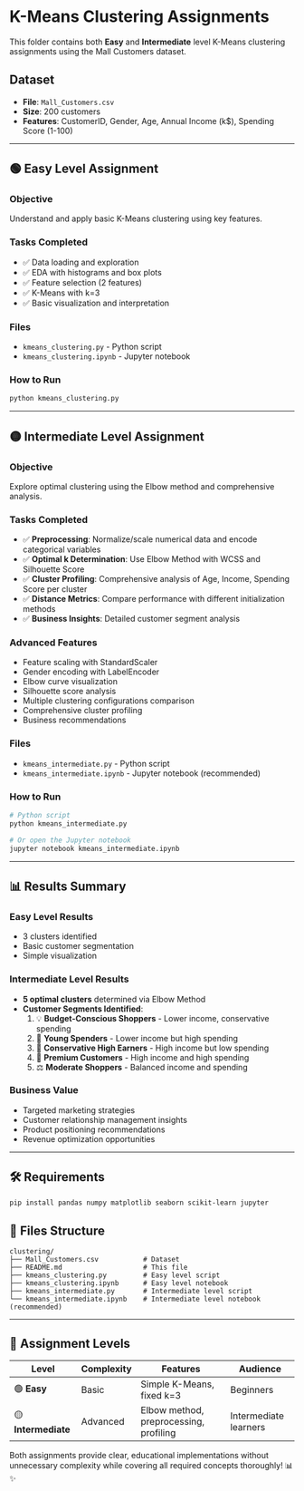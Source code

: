 # K-Means Clustering Assignments

This folder contains both **Easy** and **Intermediate** level K-Means clustering assignments using the Mall Customers dataset.

## Dataset

-   **File**: `Mall_Customers.csv`
-   **Size**: 200 customers
-   **Features**: CustomerID, Gender, Age, Annual Income (k$), Spending Score (1-100)

---

## 🟢 Easy Level Assignment

### Objective

Understand and apply basic K-Means clustering using key features.

### Tasks Completed

-   ✅ Data loading and exploration
-   ✅ EDA with histograms and box plots
-   ✅ Feature selection (2 features)
-   ✅ K-Means with k=3
-   ✅ Basic visualization and interpretation

### Files

-   `kmeans_clustering.py` - Python script
-   `kmeans_clustering.ipynb` - Jupyter notebook

### How to Run

```bash
python kmeans_clustering.py
```

---

## 🟡 Intermediate Level Assignment

### Objective

Explore optimal clustering using the Elbow method and comprehensive analysis.

### Tasks Completed

-   ✅ **Preprocessing**: Normalize/scale numerical data and encode categorical variables
-   ✅ **Optimal k Determination**: Use Elbow Method with WCSS and Silhouette Score
-   ✅ **Cluster Profiling**: Comprehensive analysis of Age, Income, Spending Score per cluster
-   ✅ **Distance Metrics**: Compare performance with different initialization methods
-   ✅ **Business Insights**: Detailed customer segment analysis

### Advanced Features

-   Feature scaling with StandardScaler
-   Gender encoding with LabelEncoder
-   Elbow curve visualization
-   Silhouette score analysis
-   Multiple clustering configurations comparison
-   Comprehensive cluster profiling
-   Business recommendations

### Files

-   `kmeans_intermediate.py` - Python script
-   `kmeans_intermediate.ipynb` - Jupyter notebook (recommended)

### How to Run

```bash
# Python script
python kmeans_intermediate.py

# Or open the Jupyter notebook
jupyter notebook kmeans_intermediate.ipynb
```

---

## 📊 Results Summary

### Easy Level Results

-   3 clusters identified
-   Basic customer segmentation
-   Simple visualization

### Intermediate Level Results

-   **5 optimal clusters** determined via Elbow Method
-   **Customer Segments Identified**:
    1. 💡 **Budget-Conscious Shoppers** - Lower income, conservative spending
    2. 🎯 **Young Spenders** - Lower income but high spending
    3. 💼 **Conservative High Earners** - High income but low spending
    4. 💎 **Premium Customers** - High income and high spending
    5. ⚖️ **Moderate Shoppers** - Balanced income and spending

### Business Value

-   Targeted marketing strategies
-   Customer relationship management insights
-   Product positioning recommendations
-   Revenue optimization opportunities

---

## 🛠️ Requirements

```bash
pip install pandas numpy matplotlib seaborn scikit-learn jupyter
```

## 📁 Files Structure

```
clustering/
├── Mall_Customers.csv           # Dataset
├── README.md                    # This file
├── kmeans_clustering.py         # Easy level script
├── kmeans_clustering.ipynb      # Easy level notebook
├── kmeans_intermediate.py       # Intermediate level script
└── kmeans_intermediate.ipynb    # Intermediate level notebook (recommended)
```

---

## 🎯 Assignment Levels

| Level               | Complexity | Features                               | Audience              |
| ------------------- | ---------- | -------------------------------------- | --------------------- |
| 🟢 **Easy**         | Basic      | Simple K-Means, fixed k=3              | Beginners             |
| 🟡 **Intermediate** | Advanced   | Elbow method, preprocessing, profiling | Intermediate learners |

Both assignments provide clear, educational implementations without unnecessary complexity while covering all required concepts thoroughly! 📊✨
